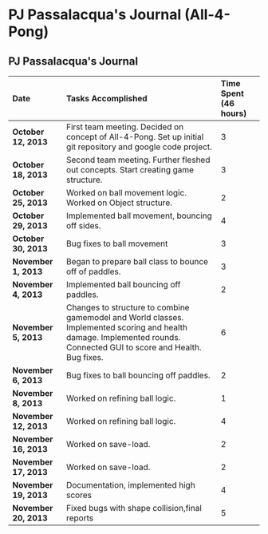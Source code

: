 # PJ Passalacqua's Journal (All-4-Pong) #

## PJ Passalacqua's Journal ##

| **Date** | **Tasks Accomplished** | **Time Spent (46 hours)** |
|:---------|:-----------------------|:--------------------------|
| **October 12, 2013** |First team meeting.  Decided on concept of All-4-Pong. Set up initial git repository and google code project.|3                          |
| **October 18, 2013** |Second team meeting.  Further fleshed out concepts.  Start creating game structure.|3                          |
| **October 25, 2013** |Worked on ball movement logic.  Worked on Object structure.|2                          |
| **October 29, 2013** |Implemented ball movement, bouncing off sides.|4                          |
| **October 30, 2013** |Bug fixes to ball movement|3                          |
| **November 1, 2013** |Began to prepare ball class to bounce off of paddles.|3                          |
| **November 4, 2013** |Implemented ball bouncing off paddles.|2                          |
| **November 5, 2013** |Changes to structure to combine gamemodel and World classes. Implemented scoring and health damage.  Implemented rounds. Connected GUI to score and Health.  Bug fixes.|6                          |
| **November 6, 2013** |Bug fixes to ball bouncing off paddles.|2                          |
| **November 8, 2013** |Worked on refining ball logic.|1                          |
| **November 12, 2013** |Worked on refining ball logic.|4                          |
| **November 16, 2013** |Worked on save-load.    |2                          |
| **November 17, 2013** |Worked on save-load.    |2                          |
| **November 19, 2013** |Documentation, implemented high scores|4                          |
| **November 20, 2013** |Fixed bugs with shape collision,final reports|5                          |